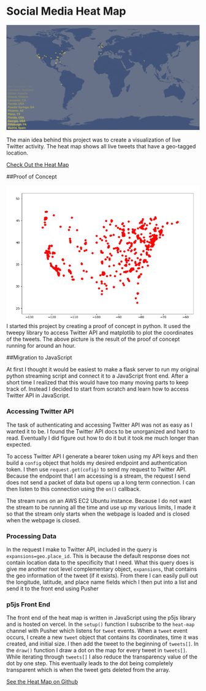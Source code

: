 # Social Media Heat Map
![Heat Map](../../assets/images/newHeatMapScreenshot.png)

The main idea behind this project was to create a visualization of live Twitter
activity. The heat map shows all live tweets that have a geo-tagged location.

[Check Out the Heat Map](https://twitterheatmap.now.sh)

##Proof of Concept

![Heat Map](../../assets/images/oldHeatMapScreenshot.png)
I started this project by creating a proof of concept in python. It used the tweepy
library to access Twitter API and matplotlib to plot the coordinates of the tweets.
The above picture is the result of the proof of concept running for around an hour.

##Migration to JavaScript

At first I thought it would be easiest to make a flask server to run my original
python streaming script and connect it to a JavaScript front end. After a short time
I realized that this would have too many moving parts to keep track of. Instead I decided
to start from scratch and learn how to access Twitter API in JavaScript.

### Accessing Twitter API

The task of authenticating and accessing Twitter API was not as easy as I wanted
it to be. I found the Twitter API docs to be unorganized and hard to read. Eventually
I did figure out how to do it but it took me much longer than expected.  

To access Twitter API I generate a bearer token using my API keys and then build a
`config` object that holds my desired endpoint and authentication token. I then use
`request.get(cofig)` to send my request to Twitter API. Because the endpoint that I am
accessing is a stream, the request I send does not send a packet of data but opens
up a long term connection. I can then listen to this connection using the `on()` callback.  

The stream runs on an AWS EC2 Ubuntu instance. Because I do not want the stream to be
running all the time and use up my various limits, I made it so that the stream only
starts when the webpage is loaded and is closed when the webpage is closed.

### Processing Data

In the request I make to Twitter API, included in the query is `expansions=geo.place_id`.
This is because the default response does not contain location data to the specificity
that I need. What this query does is give me another root level complementary object, `expansions`,
that contains the geo information of the tweet (if it exists). From there I can easily
pull out the longitude, latitude, and place name fields which I then put into a list
and send it to the front end using Pusher

### p5js Front End

The front end of the heat map is written in JavaScript using the p5js library and is hosted on vercel.
In the `setup()` function I subscribe to the `heat-map` channel with Pusher which listens for `tweet` events.
When a `tweet` event occurs, I create a new `tweet` object that contains its coordinates, time
it was created, and initial size. I then add the tweet to the beginning of `tweets[]`.
In the `draw()` function I draw a dot on the map for every tweet in `tweets[]`. While
iterating through `tweets[]` I also reduce the transparency value of the dot by one step.
This eventually leads to the dot being completely transparent which is when the tweet gets
deleted from the array.

[See the Heat Map on Github](https://github.com/ebweinberger/heatMap)
